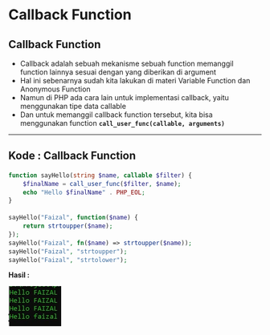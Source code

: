 # Callback Function

## Callback Function

- Callback adalah sebuah mekanisme sebuah function memanggil function lainnya sesuai dengan yang diberikan di argument
- Hal ini sebenarnya sudah kita lakukan di materi Variable Function dan Anonymous Function
- Namun di PHP ada cara lain untuk implementasi callback, yaitu menggunakan tipe data callable
- Dan untuk memanggil callback function tersebut, kita bisa menggunakan function **`call_user_func(callable, arguments)`**

---

## Kode : Callback Function

```php
function sayHello(string $name, callable $filter) {
    $finalName = call_user_func($filter, $name);
    echo "Hello $finalName" . PHP_EOL;
}

sayHello("Faizal", function($name) { 
    return strtoupper($name); 
});
sayHello("Faizal", fn($name) => strtoupper($name));
sayHello("Faizal", "strtoupper");
sayHello("Faizal", "strtolower");
```

**Hasil :**

![1](../assets/img/35/1.webp)